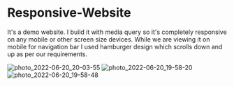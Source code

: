 # Responsive-Website
It's a demo website. I build it with media query so it's completely responsive on any mobile or other screen size devices.
While we are viewing it on mobile for navigation bar I used hamburger design which scrolls down and up as per our requirements.

![photo_2022-06-20_20-03-55](https://user-images.githubusercontent.com/85642896/174627091-4d09c240-ebef-4d6a-b301-c87a8f7922b9.jpg)
![photo_2022-06-20_19-58-20](https://user-images.githubusercontent.com/85642896/174627322-707bd105-a9a1-4895-8f47-7a7587e9aff3.jpg)
![photo_2022-06-20_19-58-48](https://user-images.githubusercontent.com/85642896/174627410-b8035462-1659-4855-a217-b3de746fe96e.jpg)
